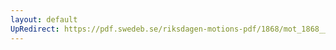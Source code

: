 ```yaml
---
layout: default
UpRedirect: https://pdf.swedeb.se/riksdagen-motions-pdf/1868/mot_1868__ak__00037/mot_1868__ak__00037_001.pdf
---
```

